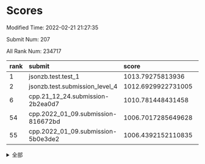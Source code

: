 # Scores

Modified Time: 2022-02-21 21:27:35

Submit Num: 207

All Rank Num: 234717

| rank |               submit               |       score        |       sigma        | pk_num |
| :--- | :--------------------------------- | :----------------- | :----------------- | :----- |
| 1    | jsonzb.test.test_1                 | 1013.79275813936   | 0.8063952148173559 | 4533   |
| 2    | jsonzb.test.submission_level_4     | 1012.6929922731005 | 0.7939475210885383 | 4537   |
| 6    | cpp.21_12_24.submission-2b2ea0d7   | 1010.781448431458  | 0.7820853338783269 | 4541   |
| 54   | cpp.2022_01_09.submission-816672bd | 1006.7017285649628 | 0.7144550450924656 | 4535   |
| 55   | cpp.2022_01_09.submission-5b0e3de2 | 1006.4392152110835 | 0.726793231750377  | 4535   |


<details>
<summary>全部</summary>

| rank |                 submit                 |       score        |       sigma        | pk_num |
| :--- | :------------------------------------- | :----------------- | :----------------- | :----- |
| 1    | jsonzb.test.test_1                     | 1013.79275813936   | 0.8063952148173559 | 4533   |
| 2    | jsonzb.test.submission_level_4         | 1012.6929922731005 | 0.7939475210885383 | 4537   |
| 3    | gobigger.level_3.submission_level_3_11 | 1010.9077341798915 | 0.7866191448538946 | 4533   |
| 4    | gobigger.level_3.submission_level_3_33 | 1010.8865981412213 | 0.7798489096586962 | 4536   |
| 5    | gobigger.level_3.submission_level_3_23 | 1010.816383576382  | 0.7476002801732993 | 4533   |
| 6    | cpp.21_12_24.submission-2b2ea0d7       | 1010.781448431458  | 0.7820853338783269 | 4541   |
| 7    | gobigger.level_3.submission_level_3_37 | 1010.7706283070246 | 0.7770014835041789 | 4531   |
| 8    | gobigger.level_3.submission_level_3_48 | 1010.632285601796  | 0.7662806355274261 | 4539   |
| 9    | gobigger.level_3.submission_level_3_16 | 1010.6151693769299 | 0.7579129030589824 | 4537   |
| 10   | gobigger.level_3.submission_level_3_19 | 1010.5515899310086 | 0.758625655137014  | 4538   |
| 11   | gobigger.level_3.submission_level_3_31 | 1010.4984897047243 | 0.7893454364158321 | 4531   |
| 12   | gobigger.level_3.submission_level_3_27 | 1010.3840377804803 | 0.755518486858497  | 4536   |
| 13   | gobigger.level_3.submission_level_3_43 | 1010.3822238865747 | 0.7759685723339255 | 4536   |
| 14   | gobigger.level_3.submission_level_3_12 | 1010.2655496877578 | 0.7501481782972302 | 4529   |
| 15   | gobigger.level_3.submission_level_3_39 | 1010.2585839664096 | 0.763949439431175  | 4538   |
| 16   | gobigger.level_3.submission_level_3_24 | 1010.2252869352056 | 0.7589753123503066 | 4533   |
| 17   | gobigger.level_3.submission_level_3_17 | 1010.1240939138703 | 0.7690297357384606 | 4531   |
| 18   | gobigger.level_3.submission_level_3_20 | 1010.1011388174262 | 0.7581079533491079 | 4537   |
| 19   | gobigger.level_3.submission_level_3_21 | 1010.086918857541  | 0.7476512331992866 | 4537   |
| 20   | gobigger.level_3.submission_level_3_25 | 1010.0757464340362 | 0.7608177301307606 | 4532   |
| 21   | gobigger.level_3.submission_level_3_9  | 1010.0528605507316 | 0.752403305492502  | 4537   |
| 22   | gobigger.level_3.submission_level_3_38 | 1009.9767575304486 | 0.7645196656533377 | 4532   |
| 23   | gobigger.level_3.submission_level_3_46 | 1009.9524605668753 | 0.7592627962858515 | 4537   |
| 24   | gobigger.level_3.submission_level_3_5  | 1009.9076609647448 | 0.7714939524877649 | 4534   |
| 25   | gobigger.level_3.submission_level_3_41 | 1009.88420605009   | 0.7626814032985473 | 4538   |
| 26   | gobigger.level_3.submission_level_3_0  | 1009.7861494030301 | 0.7686589847770308 | 4534   |
| 27   | gobigger.level_3.submission_level_3_1  | 1009.7808329388685 | 0.7534355243110737 | 4539   |
| 28   | gobigger.level_3.submission_level_3_6  | 1009.774533931619  | 0.769075682952763  | 4534   |
| 29   | gobigger.level_3.submission_level_3_36 | 1009.7486896425733 | 0.7462433058034164 | 4535   |
| 30   | gobigger.level_3.submission_level_3_28 | 1009.6708444577029 | 0.755438591624145  | 4533   |
| 31   | gobigger.level_3.submission_level_3_29 | 1009.6549564325824 | 0.772511492105628  | 4536   |
| 32   | gobigger.level_3.submission_level_3_4  | 1009.5336453881192 | 0.74925305174712   | 4534   |
| 33   | gobigger.level_3.submission_level_3_49 | 1009.5275501442734 | 0.770546139262694  | 4537   |
| 34   | gobigger.level_3.submission_level_3_10 | 1009.526175480852  | 0.7381640245514846 | 4539   |
| 35   | gobigger.level_3.submission_level_3_8  | 1009.4843296465548 | 0.7521343232309393 | 4538   |
| 36   | gobigger.level_3.submission_level_3_32 | 1009.4677824525554 | 0.7379392622182861 | 4535   |
| 37   | gobigger.level_3.submission_level_3_47 | 1009.3819917914761 | 0.7499076418722941 | 4535   |
| 38   | gobigger.level_3.submission_level_3_45 | 1009.3102699812076 | 0.747930401655147  | 4536   |
| 39   | gobigger.level_3.submission_level_3_42 | 1009.2636938412556 | 0.7560898453324493 | 4535   |
| 40   | gobigger.level_3.submission_level_3_22 | 1009.261569137979  | 0.7485824385799426 | 4537   |
| 41   | gobigger.level_3.submission_level_3_26 | 1009.2276994178682 | 0.7491198506399237 | 4540   |
| 42   | gobigger.level_3.submission_level_3_35 | 1009.201539605216  | 0.7436023897020697 | 4534   |
| 43   | gobigger.level_3.submission_level_3_7  | 1009.1420147240563 | 0.762699350366905  | 4541   |
| 44   | gobigger.level_3.submission_level_3_15 | 1009.1386296632021 | 0.734428717433295  | 4537   |
| 45   | gobigger.level_3.submission_level_3_13 | 1009.1063532578396 | 0.7439669362243116 | 4538   |
| 46   | gobigger.level_3.submission_level_3_18 | 1009.0967572250345 | 0.7488669426260045 | 4539   |
| 47   | gobigger.level_3.submission_level_3_44 | 1009.0266497614568 | 0.7512796609881979 | 4531   |
| 48   | gobigger.level_3.submission_level_3_14 | 1009.0224037268462 | 0.7686132762955447 | 4541   |
| 49   | gobigger.level_3.submission_level_3_34 | 1008.9825995573374 | 0.768527217008585  | 4539   |
| 50   | gobigger.level_3.submission_level_3_2  | 1008.9378367837655 | 0.7418347938814539 | 4531   |
| 51   | gobigger.level_3.submission_level_3_30 | 1008.8979201933491 | 0.7473247945074178 | 4538   |
| 52   | gobigger.level_3.submission_level_3_3  | 1008.8277973134221 | 0.7520437058270302 | 4536   |
| 53   | gobigger.level_3.submission_level_3_40 | 1008.4950754065835 | 0.7371522495582628 | 4539   |
| 54   | cpp.2022_01_09.submission-816672bd     | 1006.7017285649628 | 0.7144550450924656 | 4535   |
| 55   | cpp.2022_01_09.submission-5b0e3de2     | 1006.4392152110835 | 0.726793231750377  | 4535   |
| 56   | gobigger.level_1.submission_level_1_1  | 1004.8316657066723 | 0.72469951270682   | 4537   |
| 57   | gobigger.level_1.submission_level_1_6  | 1004.688584113023  | 0.7202046998272184 | 4532   |
| 58   | gobigger.level_1.submission_level_1_13 | 1004.6379959311587 | 0.7251351150753244 | 4533   |
| 59   | gobigger.level_1.submission_level_1_33 | 1004.582094817869  | 0.7186923758941103 | 4539   |
| 60   | gobigger.level_1.submission_level_1_45 | 1004.5437361016402 | 0.7182379640662351 | 4530   |
| 61   | gobigger.level_1.submission_level_1_3  | 1004.5003775028769 | 0.712117416552066  | 4530   |
| 62   | gobigger.level_1.submission_level_1_40 | 1004.4402319307575 | 0.7052678313164086 | 4536   |
| 63   | gobigger.level_1.submission_level_1_32 | 1004.4108451807438 | 0.7163363169079021 | 4538   |
| 64   | gobigger.level_1.submission_level_1_18 | 1004.3782004026207 | 0.7112123141500771 | 4536   |
| 65   | gobigger.level_1.submission_level_1_27 | 1004.2901487310113 | 0.7250850365526675 | 4538   |
| 66   | gobigger.level_1.submission_level_1_8  | 1004.2682554995476 | 0.7197722437290304 | 4536   |
| 67   | gobigger.level_1.submission_level_1_12 | 1004.2541027017552 | 0.7275122102024794 | 4537   |
| 68   | gobigger.level_1.submission_level_1_4  | 1004.2347044578397 | 0.7093241105306568 | 4534   |
| 69   | gobigger.level_1.submission_level_1_41 | 1004.0907603080719 | 0.7234341522279003 | 4539   |
| 70   | gobigger.level_1.submission_level_1_14 | 1004.0850507421836 | 0.7168037094983302 | 4534   |
| 71   | gobigger.level_1.submission_level_1_22 | 1004.0761739111217 | 0.7083591839138412 | 4534   |
| 72   | gobigger.level_1.submission_level_1_37 | 1003.8253632346145 | 0.7176486363191129 | 4536   |
| 73   | gobigger.level_1.submission_level_1_11 | 1003.6422740390732 | 0.7226697908771106 | 4529   |
| 74   | gobigger.level_1.submission_level_1_24 | 1003.6390029013975 | 0.7169887309068367 | 4540   |
| 75   | gobigger.level_1.submission_level_1_38 | 1003.5802602477232 | 0.7109873582151272 | 4535   |
| 76   | gobigger.level_1.submission_level_1_39 | 1003.5141086771761 | 0.7134965519827646 | 4536   |
| 77   | gobigger.level_1.submission_level_1_48 | 1003.4744637090084 | 0.7230095577865038 | 4535   |
| 78   | gobigger.level_1.submission_level_1_47 | 1003.4043760921496 | 0.7134449381630373 | 4540   |
| 79   | gobigger.level_1.submission_level_1_30 | 1003.3121572416633 | 0.7257541503045747 | 4534   |
| 80   | gobigger.level_1.submission_level_1_16 | 1003.199992820119  | 0.7233295979661295 | 4538   |
| 81   | gobigger.level_1.submission_level_1_26 | 1003.1440944330217 | 0.7205025205229715 | 4542   |
| 82   | gobigger.level_1.submission_level_1_28 | 1003.1388834117467 | 0.7261705070609763 | 4537   |
| 83   | gobigger.level_1.submission_level_1_35 | 1003.1354737437803 | 0.7095469483533521 | 4532   |
| 84   | gobigger.level_1.submission_level_1_23 | 1003.1292165337674 | 0.7054340561237215 | 4537   |
| 85   | gobigger.level_1.submission_level_1_21 | 1003.1051542966087 | 0.7117731965481163 | 4531   |
| 86   | gobigger.level_1.submission_level_1_5  | 1003.0943818688272 | 0.7211950726403354 | 4534   |
| 87   | gobigger.level_1.submission_level_1_17 | 1003.0651134896023 | 0.7112292967234595 | 4539   |
| 88   | gobigger.level_1.submission_level_1_9  | 1002.9268005994974 | 0.7155341615777201 | 4529   |
| 89   | gobigger.level_1.submission_level_1_15 | 1002.9049406041692 | 0.7126844321667526 | 4531   |
| 90   | gobigger.level_1.submission_level_1_49 | 1002.8253120560266 | 0.7070121717182746 | 4540   |
| 91   | gobigger.level_1.submission_level_1_31 | 1002.7719643549148 | 0.7141813149406919 | 4535   |
| 92   | gobigger.level_1.submission_level_1_2  | 1002.7499531300283 | 0.7110052247596479 | 4539   |
| 93   | gobigger.level_1.submission_level_1_34 | 1002.7206670727797 | 0.7204190353068699 | 4532   |
| 94   | gobigger.level_1.submission_level_1_36 | 1002.6959100348947 | 0.7094680777265254 | 4539   |
| 95   | gobigger.level_1.submission_level_1_20 | 1002.447822559639  | 0.7062072436087333 | 4538   |
| 96   | gobigger.level_1.submission_level_1_44 | 1002.4419129738004 | 0.7114449848174749 | 4536   |
| 97   | gobigger.level_1.submission_level_1_29 | 1002.3934134014262 | 0.6980057254918937 | 4529   |
| 98   | gobigger.level_1.submission_level_1_19 | 1002.3536158251399 | 0.7108247467729292 | 4537   |
| 99   | gobigger.level_1.submission_level_1_0  | 1002.3322572464635 | 0.7126221136084524 | 4537   |
| 100  | gobigger.level_1.submission_level_1_10 | 1002.2813585440899 | 0.7227217454264916 | 4536   |
| 101  | gobigger.level_1.submission_level_1_46 | 1002.1667487009886 | 0.7108238249087249 | 4543   |
| 102  | gobigger.level_1.submission_level_1_7  | 1002.0916720476305 | 0.7114236334155577 | 4535   |
| 103  | gobigger.level_1.submission_level_1_25 | 1001.7971848008197 | 0.7095937598587643 | 4539   |
| 104  | gobigger.level_1.submission_level_1_42 | 1001.6081586463432 | 0.7166389407763682 | 4531   |
| 105  | gobigger.level_1.submission_level_1_43 | 1001.1218053760499 | 0.7073458338354699 | 4530   |
| 106  | gobigger.random.submission_random_27   | 998.1266950186757  | 0.7173739724809368 | 4537   |
| 107  | gobigger.random.submission_random_1    | 997.2499806875562  | 0.70843345815706   | 4533   |
| 108  | gobigger.random.submission_random_18   | 997.1057915147118  | 0.7064628322018226 | 4542   |
| 109  | gobigger.random.submission_random_24   | 996.9731810343894  | 0.6950369517660931 | 4533   |
| 110  | gobigger.random.submission_random_47   | 996.8889705900904  | 0.7062108221691175 | 4538   |
| 111  | gobigger.random.submission_random_12   | 996.7434297864968  | 0.6976925540533127 | 4537   |
| 112  | gobigger.random.submission_random_19   | 996.6739642388088  | 0.7008550948475217 | 4538   |
| 113  | gobigger.random.submission_random_28   | 996.640714444215   | 0.7057545108945477 | 4533   |
| 114  | gobigger.random.submission_random_42   | 996.6117258988562  | 0.6984421687558254 | 4540   |
| 115  | gobigger.random.submission_random_6    | 996.6113474978517  | 0.711968249981219  | 4538   |
| 116  | gobigger.random.submission_random_17   | 996.5371090066083  | 0.6974606235603421 | 4535   |
| 117  | gobigger.random.submission_random_31   | 996.5345811683637  | 0.7126540375265559 | 4535   |
| 118  | gobigger.random.submission_random_16   | 996.5343559149524  | 0.7195514771735895 | 4540   |
| 119  | gobigger.random.submission_random_13   | 996.4975474728086  | 0.7211621957438141 | 4535   |
| 120  | gobigger.random.submission_random_44   | 996.2129755816121  | 0.7111335999136323 | 4539   |
| 121  | gobigger.random.submission_random_23   | 996.1965760688875  | 0.7089719425881941 | 4539   |
| 122  | gobigger.random.submission_random_46   | 996.1940714308929  | 0.7224270407088778 | 4539   |
| 123  | gobigger.random.submission_random_20   | 996.1385642454732  | 0.7140223329305215 | 4534   |
| 124  | gobigger.random.submission_random_14   | 996.0996943871774  | 0.7111129152115656 | 4536   |
| 125  | gobigger.random.submission_random_43   | 996.0900893903528  | 0.7104467083914177 | 4536   |
| 126  | gobigger.random.submission_random_4    | 996.0443031397067  | 0.7163799573199248 | 4535   |
| 127  | gobigger.random.submission_random_7    | 995.9899814575596  | 0.7041221998251884 | 4536   |
| 128  | gobigger.random.submission_random_15   | 995.9617350326706  | 0.7198157509920324 | 4534   |
| 129  | gobigger.random.submission_random_30   | 995.9394132997039  | 0.7166593187876071 | 4535   |
| 130  | gobigger.random.submission_random_3    | 995.8670962004874  | 0.7192702843458665 | 4541   |
| 131  | gobigger.random.submission_random_11   | 995.7735395866066  | 0.7091166101579899 | 4535   |
| 132  | gobigger.random.submission_random_21   | 995.7680557639502  | 0.7214797894714787 | 4538   |
| 133  | gobigger.random.submission_random_41   | 995.7328814893018  | 0.7051299625082469 | 4534   |
| 134  | gobigger.random.submission_random_8    | 995.7139178311786  | 0.7111346338447665 | 4539   |
| 135  | gobigger.random.submission_random_22   | 995.6448057135888  | 0.7082741193154013 | 4536   |
| 136  | gobigger.random.submission_random_35   | 995.5710828679829  | 0.7004733865902841 | 4540   |
| 137  | gobigger.random.submission_random_2    | 995.567079469381   | 0.7139311316068944 | 4532   |
| 138  | gobigger.random.submission_random_26   | 995.5453964579723  | 0.7076069307674026 | 4536   |
| 139  | gobigger.random.submission_random_32   | 995.5379067302327  | 0.6985613236829931 | 4532   |
| 140  | gobigger.random.submission_random_5    | 995.5177840044294  | 0.7005397197065429 | 4536   |
| 141  | gobigger.random.submission_random_36   | 995.5033674553149  | 0.7095365835340437 | 4539   |
| 142  | gobigger.random.submission_random_39   | 995.480752585508   | 0.7238792451268172 | 4530   |
| 143  | gobigger.random.submission_random_29   | 995.4690433366814  | 0.716345997478704  | 4534   |
| 144  | gobigger.random.submission_random_34   | 995.4531150729235  | 0.7223537401067488 | 4533   |
| 145  | gobigger.random.submission_random_25   | 995.3257394054882  | 0.7165437740607203 | 4536   |
| 146  | gobigger.random.submission_random_40   | 995.3172026305505  | 0.7168850071793844 | 4532   |
| 147  | gobigger.random.submission_random_45   | 995.3027934437107  | 0.7266392301176758 | 4535   |
| 148  | gobigger.random.submission_random_38   | 995.2930754923333  | 0.7209911486313163 | 4539   |
| 149  | gobigger.random.submission_random_48   | 995.1883951412374  | 0.7162642216050895 | 4533   |
| 150  | gobigger.random.submission_random_10   | 995.1699115765349  | 0.7226440170561119 | 4536   |
| 151  | gobigger.random.submission_random_0    | 995.0527245505637  | 0.7274914790141741 | 4540   |
| 152  | gobigger.random.submission_random_37   | 994.9757877197775  | 0.716928730373685  | 4537   |
| 153  | gobigger.random.submission_random_9    | 994.8255716973504  | 0.7203228285061674 | 4536   |
| 154  | gobigger.random.submission_random_33   | 994.7702783927191  | 0.7131789647042589 | 4535   |
| 155  | gobigger.level_2.submission_level_2_47 | 994.1267693446941  | 0.7213625180608841 | 4539   |
| 156  | gobigger.level_2.submission_level_2_13 | 994.0399898064688  | 0.716783523703642  | 4539   |
| 157  | gobigger.random.submission_random_49   | 993.911766780129   | 0.7272006401858071 | 4538   |
| 158  | gobigger.level_2.submission_level_2_3  | 993.8050821614739  | 0.7361773088181908 | 4530   |
| 159  | gobigger.level_2.submission_level_2_12 | 993.7882382418892  | 0.7229657128383306 | 4537   |
| 160  | gobigger.level_2.submission_level_2_24 | 993.5891454984603  | 0.7285602552370036 | 4535   |
| 161  | gobigger.level_2.submission_level_2_4  | 993.4448628220244  | 0.7323202747688734 | 4536   |
| 162  | gobigger.level_2.submission_level_2_30 | 993.379495487207   | 0.7197619494459876 | 4536   |
| 163  | gobigger.level_2.submission_level_2_40 | 993.2957434099724  | 0.733595308841813  | 4538   |
| 164  | gobigger.level_2.submission_level_2_29 | 993.2851294380106  | 0.7402108775387551 | 4534   |
| 165  | gobigger.level_2.submission_level_2_2  | 993.0373964808831  | 0.7329338206691226 | 4528   |
| 166  | gobigger.level_2.submission_level_2_22 | 993.029483225332   | 0.7477053929801424 | 4538   |
| 167  | gobigger.level_2.submission_level_2_37 | 993.020179902758   | 0.7403579330160781 | 4537   |
| 168  | gobigger.level_2.submission_level_2_11 | 992.7459045838607  | 0.7449598932863749 | 4530   |
| 169  | gobigger.level_2.submission_level_2_23 | 992.7214610674023  | 0.7428318848993425 | 4536   |
| 170  | gobigger.level_2.submission_level_2_18 | 992.6912935947859  | 0.7407218587051035 | 4538   |
| 171  | gobigger.level_2.submission_level_2_16 | 992.6619734973676  | 0.7323471502294228 | 4530   |
| 172  | gobigger.level_2.submission_level_2_26 | 992.6275249812586  | 0.7320782228301893 | 4533   |
| 173  | gobigger.level_2.submission_level_2_14 | 992.4752900965848  | 0.7412160277874308 | 4537   |
| 174  | gobigger.level_2.submission_level_2_15 | 992.4365187709308  | 0.746277910113426  | 4537   |
| 175  | gobigger.level_2.submission_level_2_34 | 992.4331146776326  | 0.7278504343157568 | 4534   |
| 176  | gobigger.level_2.submission_level_2_17 | 992.3007947692372  | 0.7331852353400642 | 4535   |
| 177  | gobigger.level_2.submission_level_2_5  | 992.2972243947455  | 0.7470026074544094 | 4533   |
| 178  | gobigger.level_2.submission_level_2_45 | 992.2196981762755  | 0.7564713136435549 | 4534   |
| 179  | gobigger.level_2.submission_level_2_20 | 992.1248484474314  | 0.7690691695486047 | 4535   |
| 180  | gobigger.level_2.submission_level_2_48 | 992.1197730974025  | 0.7497353226462049 | 4533   |
| 181  | gobigger.level_2.submission_level_2_49 | 992.0932822573106  | 0.7481105098827899 | 4536   |
| 182  | gobigger.level_2.submission_level_2_8  | 992.0652847974889  | 0.7496606729517143 | 4538   |
| 183  | gobigger.level_2.submission_level_2_0  | 992.047706680291   | 0.7862238019164133 | 4537   |
| 184  | gobigger.level_2.submission_level_2_43 | 991.9678771630422  | 0.7429533972366037 | 4539   |
| 185  | gobigger.level_2.submission_level_2_46 | 991.9677431300561  | 0.7539945894025045 | 4533   |
| 186  | gobigger.level_2.submission_level_2_39 | 991.8920136729529  | 0.7477397822995793 | 4535   |
| 187  | gobigger.level_2.submission_level_2_42 | 991.8747173836052  | 0.7537576016647703 | 4537   |
| 188  | gobigger.level_2.submission_level_2_35 | 991.8331532105743  | 0.77313558437195   | 4535   |
| 189  | gobigger.level_2.submission_level_2_21 | 991.8008419964852  | 0.7762751700328967 | 4527   |
| 190  | gobigger.level_2.submission_level_2_9  | 991.7942535309185  | 0.7459040083142738 | 4536   |
| 191  | gobigger.level_2.submission_level_2_41 | 991.7863385893476  | 0.7349634022089332 | 4537   |
| 192  | gobigger.level_2.submission_level_2_6  | 991.7024970388668  | 0.7492461705623311 | 4537   |
| 193  | gobigger.level_2.submission_level_2_1  | 991.6960110274478  | 0.7500682420501221 | 4533   |
| 194  | gobigger.level_2.submission_level_2_32 | 991.6265606378474  | 0.7535740985020055 | 4537   |
| 195  | gobigger.level_2.submission_level_2_7  | 991.6043490234289  | 0.7592758486060562 | 4529   |
| 196  | gobigger.level_2.submission_level_2_31 | 991.5800678848668  | 0.7568992344620759 | 4531   |
| 197  | gobigger.level_2.submission_level_2_33 | 991.5520303644927  | 0.7867032923265671 | 4538   |
| 198  | gobigger.level_2.submission_level_2_36 | 991.3404156515202  | 0.748111011340854  | 4532   |
| 199  | gobigger.level_2.submission_level_2_38 | 991.2886878948867  | 0.74445308611643   | 4542   |
| 200  | gobigger.level_2.submission_level_2_10 | 991.1743182493342  | 0.7460731324318884 | 4543   |
| 201  | gobigger.level_2.submission_level_2_25 | 991.0224653559707  | 0.7674295737434125 | 4534   |
| 202  | gobigger.level_2.submission_level_2_19 | 990.584959494604   | 0.7461462719128783 | 4530   |
| 203  | gobigger.level_2.submission_level_2_44 | 990.4226408815684  | 0.7666763261643985 | 4536   |
| 204  | gobigger.level_2.submission_level_2_28 | 990.0772747569428  | 0.7641279823175837 | 4533   |
| 205  | gobigger.level_2.submission_level_2_27 | 990.0586478862583  | 0.7896609434490282 | 4533   |
| 206  | gobigger.none.submission_none_0        | 978.9615658105514  | 1.1396954289328074 | 4534   |
| 207  | gobigger.none.submission_none_1        | 976.9545287714719  | 1.3029415179391164 | 4537   |

</details>